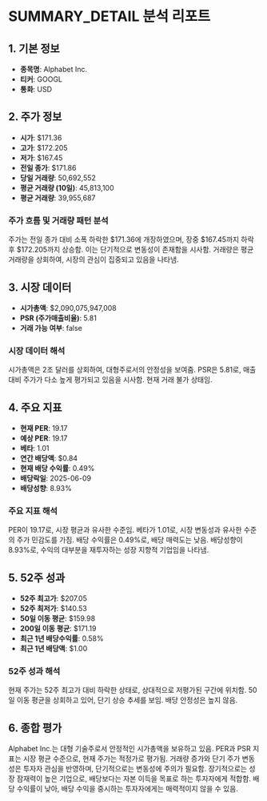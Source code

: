 # SUMMARY_DETAIL 분석 리포트

## 1. 기본 정보
- **종목명**: Alphabet Inc.
- **티커**: GOOGL
- **통화**: USD

## 2. 주가 정보
- **시가**: $171.36
- **고가**: $172.205
- **저가**: $167.45
- **전일 종가**: $171.86
- **당일 거래량**: 50,692,552
- **평균 거래량 (10일)**: 45,813,100
- **평균 거래량**: 39,955,687

### 주가 흐름 및 거래량 패턴 분석
주가는 전일 종가 대비 소폭 하락한 $171.36에 개장하였으며, 장중 $167.45까지 하락 후 $172.205까지 상승함. 이는 단기적으로 변동성이 존재함을 시사함. 거래량은 평균 거래량을 상회하여, 시장의 관심이 집중되고 있음을 나타냄.

## 3. 시장 데이터
- **시가총액**: $2,090,075,947,008
- **PSR (주가매출비율)**: 5.81
- **거래 가능 여부**: false

### 시장 데이터 해석
시가총액은 2조 달러를 상회하여, 대형주로서의 안정성을 보여줌. PSR은 5.81로, 매출 대비 주가가 다소 높게 평가되고 있음을 시사함. 현재 거래 불가 상태임.

## 4. 주요 지표
- **현재 PER**: 19.17
- **예상 PER**: 19.17
- **베타**: 1.01
- **연간 배당액**: $0.84
- **현재 배당 수익률**: 0.49%
- **배당락일**: 2025-06-09
- **배당성향**: 8.93%

### 주요 지표 해석
PER이 19.17로, 시장 평균과 유사한 수준임. 베타가 1.01로, 시장 변동성과 유사한 수준의 주가 민감도를 가짐. 배당 수익률은 0.49%로, 배당 매력도는 낮음. 배당성향이 8.93%로, 수익의 대부분을 재투자하는 성장 지향적 기업임을 나타냄.

## 5. 52주 성과
- **52주 최고가**: $207.05
- **52주 최저가**: $140.53
- **50일 이동 평균**: $159.98
- **200일 이동 평균**: $171.19
- **최근 1년 배당수익률**: 0.58%
- **최근 1년 배당액**: $1.00

### 52주 성과 해석
현재 주가는 52주 최고가 대비 하락한 상태로, 상대적으로 저평가된 구간에 위치함. 50일 이동 평균을 상회하고 있어, 단기 상승 추세를 보임. 배당 안정성은 높지 않음.

## 6. 종합 평가
Alphabet Inc.는 대형 기술주로서 안정적인 시가총액을 보유하고 있음. PER과 PSR 지표는 시장 평균 수준으로, 현재 주가는 적정가로 평가됨. 거래량 증가와 단기 주가 변동성은 투자자 관심을 반영하며, 단기적으로는 변동성에 주의가 필요함. 장기적으로는 성장 잠재력이 높은 기업으로, 배당보다는 자본 이득을 목표로 하는 투자자에게 적합함. 배당 수익률이 낮아, 배당 수익을 중시하는 투자자에게는 매력적이지 않을 수 있음.